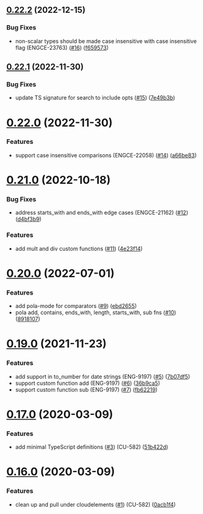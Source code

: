 ## [0.22.2](https://github.com/cloud-elements/jmespath.js/compare/v0.22.1...v0.22.2) (2022-12-15)


### Bug Fixes

* non-scalar types should be made case insensitive with case insensitive flag (ENGCE-23763) ([#16](https://github.com/cloud-elements/jmespath.js/issues/16)) ([f659573](https://github.com/cloud-elements/jmespath.js/commit/f6595733a8e82f4f67416b23ece2a3adfb838e5f))



## [0.22.1](https://github.com/cloud-elements/jmespath.js/compare/v0.22.0...v0.22.1) (2022-11-30)


### Bug Fixes

* update TS signature for search to include opts ([#15](https://github.com/cloud-elements/jmespath.js/issues/15)) ([7e49b3b](https://github.com/cloud-elements/jmespath.js/commit/7e49b3bb3814a1faeb96519d0834ed1a35b52984))



# [0.22.0](https://github.com/cloud-elements/jmespath.js/compare/v0.21.0...v0.22.0) (2022-11-30)


### Features

* support case insensitive comparisons (ENGCE-22058) ([#14](https://github.com/cloud-elements/jmespath.js/issues/14)) ([a66be83](https://github.com/cloud-elements/jmespath.js/commit/a66be83f63601e170e68fe17cf8fc52524a7df0c))



# [0.21.0](https://github.com/cloud-elements/jmespath.js/compare/v0.20.0...v0.21.0) (2022-10-18)


### Bug Fixes

* address starts_with and ends_with edge cases (ENGCE-21162) ([#12](https://github.com/cloud-elements/jmespath.js/issues/12)) ([d4bf3b9](https://github.com/cloud-elements/jmespath.js/commit/d4bf3b9381c1fb033e50fddd697d8680ea8ea30d))


### Features

* add mult and div custom functions ([#11](https://github.com/cloud-elements/jmespath.js/issues/11)) ([4e23f14](https://github.com/cloud-elements/jmespath.js/commit/4e23f1480575b4d7a2f8668bed6e3b3e0d58c956))



# [0.20.0](https://github.com/cloud-elements/jmespath.js/compare/v0.19.0...v0.20.0) (2022-07-01)


### Features

* add pola-mode for comparators ([#9](https://github.com/cloud-elements/jmespath.js/issues/9)) ([ebd2655](https://github.com/cloud-elements/jmespath.js/commit/ebd2655650c97b7a11f3caf998ad7e9c050db4e0))
* pola add, contains, ends_with, length, starts_with, sub fns ([#10](https://github.com/cloud-elements/jmespath.js/issues/10)) ([8918107](https://github.com/cloud-elements/jmespath.js/commit/8918107d28a69807d3bc79d186cac6a3f4053fd1))



# [0.19.0](https://github.com/cloud-elements/jmespath.js/compare/v0.18.0...v0.19.0) (2021-11-23)


### Features

* add support in to_number for date strings (ENG-9197) ([#5](https://github.com/cloud-elements/jmespath.js/issues/5)) ([7b07df5](https://github.com/cloud-elements/jmespath.js/commit/7b07df5103e64c4e8d4c1dc62f293dacd8c32c23))
* support custom function add (ENG-9197) ([#6](https://github.com/cloud-elements/jmespath.js/issues/6)) ([36b9ca5](https://github.com/cloud-elements/jmespath.js/commit/36b9ca550510896062ff42d1294c12fbb56c4d83))
* support custom function sub (ENG-9197) ([#7](https://github.com/cloud-elements/jmespath.js/issues/7)) ([fb62219](https://github.com/cloud-elements/jmespath.js/commit/fb62219aaab50f4960797c0fc451bdd6be62d53e))



# [0.17.0](https://github.com/cloud-elements/jmespath.js/compare/v0.16.0...v0.17.0) (2020-03-09)


### Features

* add minimal TypeScript definitions ([#3](https://github.com/cloud-elements/jmespath.js/issues/3)) (CU-582) ([51b422d](https://github.com/cloud-elements/jmespath.js/commit/51b422dffafc16cc98e00e773dc78a4a29811cb9))



# [0.16.0](https://github.com/cloud-elements/jmespath.js/compare/0.15.0...0.16.0) (2020-03-09)

### Features

* clean up and pull under cloudelements ([#1](https://github.com/cloud-elements/jmespath.js/issues/1)) (CU-582) ([0acb1f4](https://github.com/cloud-elements/jmespath.js/commit/0acb1f45f0f27da3051d459cbebb73a9038a56db))
